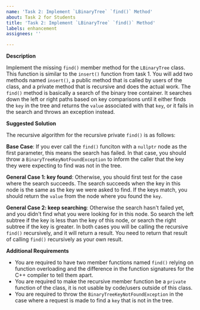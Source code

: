 ```yaml
---
name: 'Task 2: Implement `LBinaryTree` `find()` Method'
about: Task 2 for Students
title: 'Task 2: Implement `LBinaryTree` `find()` Method'
labels: enhancement
assignees: ''

---
```


**Description**

Implement the missing `find()` member method for the `LBinaryTree`
class.  This function is similar to the `insert()` function from
task 1.  You will add two methods named `insert()`, a public method
that is called by users of the class, and a private method that is
recursive and does the actual work.  The `find()` method is basically
a search of the binary tree container.  It searches down the left or
right paths based on key comparisons until it either finds the `key`
in the tree and returns the `value` associated with that `key`, or it
fails in the search and throws an exception instead.

**Suggested Solution**

The recursive algorithm for the recursive private `find()` is as
follows:

**Base Case**: If you ever call the `find()` funciton with a `nullptr`
node as the first parameter, this means the search has failed.  In that
case, you should throw a `BinaryTreeKeyNotFoundException` to inform
the caller that the key they were expecting to find was not in the tree.

**General Case 1: key found**:  Otherwise, you should first test for the
case where the search succeeds.  The search succeeds when the key in this
node is the same as the key we were asked to find.  If the keys match, you
should return the `value` from the node where you found the `key`.

**General Case 2: keep searching**: Otherwise the search hasn't failed
yet, and you didn't find what you were looking for in this node.  So
search the left subtree if the key is less than the key of this node,
or search the right subtree if the key is greater.  In both cases you
will be calling the recursive `find()` recursively, and it will return
a result.  You need to return that result of calling `find()`
recursively as your own result.

**Additional Requirements**

- You are required to have two member functions named `find()` relying on function
  overloading and the difference in the function signatures for the C++ compiler to
  tell them apart.
- You are required to make the recursive member function be a `private` function of the
  class, it is not usable by code/users outside of this class.
- You are required to throw the `BinaryTreeKeyNotFoundException` in the case where
  a request is made to find a `key` that is not in the tree.
